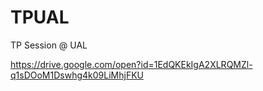 # TPUAL
TP Session @ UAL

https://drive.google.com/open?id=1EdQKEkIgA2XLRQMZl-q1sDOoM1Dswhg4k09LiMhjFKU
